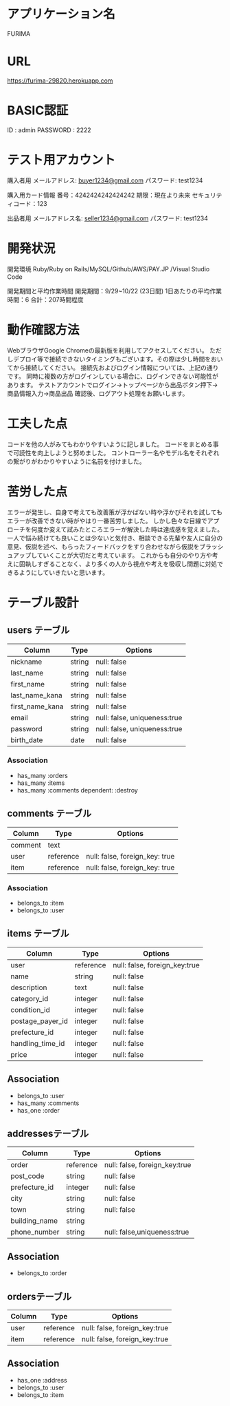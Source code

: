 # アプリケーション名

FURIMA

# URL

https://furima-29820.herokuapp.com

# BASIC認証

ID : admin
PASSWORD : 2222

# テスト用アカウント

購入者用
メールアドレス: buyer1234@gmail.com
パスワード: test1234

購入用カード情報
番号：4242424242424242
期限：現在より未来
セキュリティコード：123

出品者用
メールアドレス名: seller1234@gmail.com
パスワード: test1234

# 開発状況

開発環境
Ruby/Ruby on Rails/MySQL/Github/AWS/PAY.JP /Visual Studio Code

開発期間と平均作業時間
開発期間：9/29~10/22 (23日間)
1日あたりの平均作業時間：6
合計：207時間程度

# 動作確認方法

WebブラウザGoogle Chromeの最新版を利用してアクセスしてください。
ただしデプロイ等で接続できないタイミングもございます。その際は少し時間をおいてから接続してください。
接続先およびログイン情報については、上記の通りです。
同時に複数の方がログインしている場合に、ログインできない可能性があります。
テストアカウントでログイン→トップページから出品ボタン押下→商品情報入力→商品出品
確認後、ログアウト処理をお願いします。

# 工夫した点

コードを他の人がみてもわかりやすいように記しました。
コードをまとめる事で可読性を向上しようと努めました。
コントローラー名やモデル名をそれぞれの繋がりがわかりやすいように名前を付けました。

# 苦労した点

エラーが発生し、自身で考えても改善策が浮かばない時や浮かびそれを試してもエラーが改善できない時がやはり一番苦労しました。
しかし色々な目線でアプローチを何度か変えて試みたところエラーが解決した時は達成感を覚えました。
一人で悩み続けても良いことは少ないと気付き、相談できる先輩や友人に自分の意見、仮説を述べ、もらったフィードバックをすり合わせながら仮説をブラッシュアップしていくことが大切だと考えています。
これからも自分のやり方や考えに固執しすぎることなく、より多くの人から視点や考えを吸収し問題に対処できるようにしていきたいと思います。

# テーブル設計

## users テーブル

| Column            | Type   | Options                           |
| ----------------- | ------ | --------------------------------- |
| nickname          | string | null: false                       |
| last_name         | string | null: false                       |
| first_name        | string | null: false                       |
| last_name_kana    | string | null: false                       |
| first_name_kana   | string | null: false                       |
| email             | string | null: false, uniqueness:true      |
| password          | string | null: false, uniqueness:true      |
| birth_date        | date   | null: false                       |
### Association

- has_many :orders
- has_many :items
- has_many :comments dependent: :destroy

## comments テーブル

| Column     | Type       | Options                        |
| -----------| ---------- | ------------------------------ |
| comment    | text       |                                |
| user       | reference  | null: false, foreign_key: true |
| item       | reference  | null: false, foreign_key: true |

### Association

- belongs_to :item
- belongs_to :user

## items テーブル

| Column             | Type       | Options                         |
| ------------------ | ---------- | ------------------------------- |
| user               | reference  | null: false, foreign_key:true   |  
| name               | string     | null: false                     |
| description        | text       | null: false                     |
| category_id        | integer    | null: false                     |
| condition_id       | integer    | null: false                     |
| postage_payer_id   | integer    | null: false                     |
| prefecture_id      | integer    | null: false                     |
| handling_time_id   | integer    | null: false                     |
| price              | integer    | null: false                     |

## Association
- belongs_to :user
- has_many :comments
- has_one :order

## addressesテーブル

| Column             | Type       | Options                         |
| ------------------ | ---------- | ------------------------------- |
| order              | reference  | null: false, foreign_key:true   |
| post_code          | string     | null: false                     |  
| prefecture_id      | integer    | null: false                     |  
| city               | string     | null: false                     |
| town               | string     | null: false                     |
| building_name      | string     |                                 |
| phone_number       | string     | null: false,uniqueness:true     |

## Association
- belongs_to :order

## ordersテーブル

| Column             | Type       | Options                         |
| ------------------ | ---------- | ------------------------------- |
| user               | reference  | null: false, foreign_key:true   |
| item               | reference  | null: false, foreign_key:true   |

## Association
- has_one :address
- belongs_to :user
- belongs_to :item
